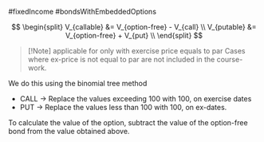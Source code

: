 #fixedIncome #bondsWithEmbeddedOptions 

$$ 
 \begin{split} 
 V_{callable}  &= V_{option-free} - V_{call} \\
 V_{putable}  &= V_{option-free} + V_{put} \\
 \end{split} 
$$

>[!Note] applicable for only with exercise price equals to par
>Cases where ex-price is not equal to par are not included in the course-work.


We do this using the binomial tree method  
- CALL -> Replace the values exceeding 100 with 100, on exercise dates
- PUT -> Replace the values less than 100 with 100, on ex-dates. 

To calculate the value of the option, subtract the value of the option-free bond from the value obtained above. 
